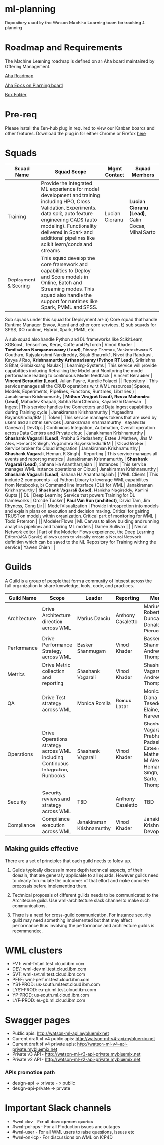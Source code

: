 # ml-planning

Repository used by the Watson Machine Learning team for tracking & planning

# Roadmap and Requirements
The Machine Learning roadmap is defined on an Aha board maintained by Offering Management.

[Aha Roadmap](https://bigblue.aha.io/products/ML/feature_cards)

[Aha Epics on Planning board](https://github.ibm.com/NGP-TWC/ml-planning/issues/6417#workspaces/wml-582b95f47d2715684be61191/boards?labels=aha!%3Ain%20development,aha!%3Anew,aha!%3Aready%20for%20development,aha!%3Aunder%20consideration,aha!ready%20for%20design,aha!%3Adev%20complete,aha!%3Aready%20for%20design,aha!%3Aux%20design%20delivered&filterLogic=any&useDefaultFilterLogic=false&repos=84379)

[Box Folder](https://ibm.ent.box.com/folder/21779425598)


# Pre-req
Please install the Zen-hub plug in required to view our Kanban boards and other features.  Download the plug in for either Chrome or Firefox [here](https://zenhub.innovate.ibm.com/setup/download)

# Squads

| Squad Name | Squad Scope | Mgmt Contact | Squad Members |
| ---------- | ----------- | ------------ | -------------------- |
| Training | Provide the integrated ML experience for model development and training including HPO, Cross Validation, Experiments, data split, auto feature engineering CADS (auto modeling). Functionality delivered in Spark and additional pipelines like scikit learn/conda and streams | Lucian Cioranu | **Lucian Cioranu (Lead)**, Calin Cocan, Mihai Sarto |
| Deployment & Scoring | This squad develop the core framework and capabilities to Deploy and Score models in Online, Batch and Streaming modes. This squad also handle the support for runtimes like Spark, PMML and SPSS. 

Sub squads under this squad for Deployment are a) Core squad that handle Runtime Manager, Envoy, Agent and other core services, b) sub squads for SPSS, DO runtime, Hybrid, Spark, PMML etc.

A sub squad also handle Python and DL frameworks like ScikitLearn, XGBoost, Tensorflow, Keras, Caffe and PyTorch  | Vinod Khader | **Tamilselvan Narayanaswamy (Lead)**, Dinoop Thomas, Venkateshwara S Goutham, Rajyalakshmi Nandireddy, Srijak Bhaumik1, Niveditha Rabakavi, Kavya J Rao,  **Krishnamurthy Arthanarisamy (Python RT Lead)**, Srikrishna S Bhat, Ginbiaksang Naulak  | 
| Learning-Systems | This service will provide capabilities including Retraining the Model and Monitoring the model performance leading to continuous Model feedback | Vincent Beraudier | **Vincent Beraudier (Lead)**, Julian Payne, Aurelie Folacci |
| Repository | This service manages all the CRUD operations w.r.t WML resources( Spaces, Models, Experiments, Pipelines, Functions, Runtimes, Libraries )  | Janakiraman Krishnamurthy | **Mithun Virajpet (Lead), Roopa Mahendra (Lead)**, Mahadev Khapali, Sobha Rani Cheruku, Kayalvizhi Ganesan |
| Ingest | This service handles the Connectors and Data ingest capabilities during Training cycle  | Janakiraman Krishnamurthy | Yugandhra Rayanki/India/IBM |
| Token | This service manages tokens that are used by users and all other services  | Janakiraman Krishnamurthy | Kayalvizhi Ganesan
| DevOps | Continuous Integration, Automation, Overall operation across Data Centers and Private cloud  | Janakiraman Krishnamurthy | **Shashank Vagarali (Lead)**, Prabhu S Padashetty, Estee J Mathew, Jins M Alex, Hemant K Singh, Yugandhra Rayanki/India/IBM | 
| Cloud Broker | Service broker for Cloud integration  | Janakiraman Krishnamurthy | **Shashank Vagarali**, Hemant K Singh| 
| Reporting | This service manages all events and reporting metrics  | Janakiraman Krishnamurthy | **Shashank Vagarali (Lead)**, Sahana Ha Anantharajaiah | 
| Instances | This service manages WML instance operations on Cloud  | Janakiraman Krishnamurthy | **Shashank Vagarali (Lead)**, Sahana Ha Anantharajaiah | 
| WML Clients | This include 2 components - a) Python Library to leverage WML capabilities from Notebooks, b) Command line interface (CLI) for WML  | Janakiraman Krishnamurthy | **Shashank Vagarali (Lead)**, Hanisha Nagireddy, Kamini Gupta | 
| DL | Deep Learning Service that powers Training for DL frameworks  | Oronde Tucker | **Paul Van Run (architect)**, David Tam, Jim Rhyness, Cong Lin| 
| Model Visualization | Provide introspection into models and explain plans on execution and decision making. Critical for gaining TRUST on models within organization. Critical part of monitoring for WML  | Todd Peterson | |
| Modeler Flows |  ML Canvas to allow building and running analytics pipelines and training ML models  | Darren Sullivan |  |
| Neural Network editor | Part of the Modeler Flows experience, the Deep Learning Editor(AKA Darviz) allows users to visually create a Neural Network definition which can be saved to the ML Repository for Training withing the service  | Yawen Chien |  |

# Guilds

A Guild is a group of people that form a community of interest across the full organization to share knowledge, tools, code, and practices.

| Guild Name | Scope | Leader | Reporting | Members |
| -------- | ---------- | ------------- | -------- | -------- |
| Architecture | Drive Architecture direction across WML | Marius Danciu| Anthony Casaletto | Marius Danciu, Robert Duncan, Donald Pierucci |
| Performance | Drive Performance Strategy across WML | Basker Shanmugam| Vinod Khader | Basker Shanmugam, Andrew Thompson |
| Metrics | Drive Metric collection and reporting | Shashank Vagarali | Vinod Khader | Shashank Vagarali, Andrew Thompson |
| QA | Drive Test strategy across WML | Monica Romila | Remus Lazar | Monica Romila, Diana Tesedean, Elaine, Nikhil, Nareen |
| Operations | Drive Operations strategy across WML including Continuous Integration, Runbooks | Shashank Vagarali | Vinod Khader | Shashank Vagarali, Prabhu S Padashetty, Estee J Mathew, Jins M Alex, Hemant K Singh, Mihai Sarto, Andrew Thompson  |
| Security | Security reviews and strategy across WML | TBD | Anthony Casaletto | TBD |
| Compliance | Compliance execution across WML | Janakiraman Krishnamurthy | Vinod Khader | Janakiraman Krishnamurthy, Devops squad |

## Making guilds effective
There are a set of principles that each guild needs to folow up.

1. Guilds typically discuss in more depth technical aspects, of their domain, that are generally applicable to all squads. However guilds need to clearly forumulate the outcomes of that effort and make concrete proposals before implementing them. 

2. Technical proposals of different guilds needs to be communicated to the Architecure guild. Use wml-architecture slack channel to make such communications.

3. There is a need for cross-guild communication. For instance security guild may need something implemented but that may affect performance thus involving the performance and architecture guilds is recommended. 

# WML clusters

- FVT: wml-fvt.ml.test.cloud.ibm.com
- DEV: wml-dev.ml.test.cloud.ibm.com
- SVT: wml-svt.ml.test.cloud.ibm.com
- PERF: wml-perf.ml.test.cloud.ibm.com
- YS1-PROD: us-south.ml.test.cloud.ibm.com
- LYS1-PROD: eu-gb.ml.test.cloud.ibm.com
- YP-PROD: us-south.ml.cloud.ibm.com
- LYP-PROD: eu-gb.ml.cloud.ibm.com


# Swagger pages
- Public apis: http://watson-ml-api.mybluemix.net
- Current draft of v4 public apis: http://watson-ml-v4-api.mybluemix.net
- Current draft of v4 private apis: http://watson-ml-v4-api-private.mybluemix.net
- Private v3 API - http://watson-ml-v3-api-private.mybluemix.net
- Private v2 API - http://watson-ml-v2-api-private.mybluemix.net

### APIs promotion path
- design-api -> private - > public
- design-api-private -> private

# Important Slack channels
- #wml-dev - For all development queries
- #wml-pd-ops - For all Production issues and outages
- #wml-user - For all WML users to raise questions, issues etc
- #wml-on-icp - For discussions on WML on ICP4D
